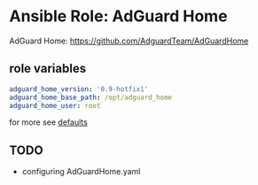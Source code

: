 # Ansible Role: AdGuard Home 

AdGuard Home: https://github.com/AdguardTeam/AdGuardHome

## role variables
```yaml
adguard_home_version: '0.9-hotfix1'
adguard_home_base_path: /opt/adguard_home
adguard_home_user: root
```
for more see [defaults](defaults/main.yml)


## TODO
* configuring AdGuardHome.yaml
